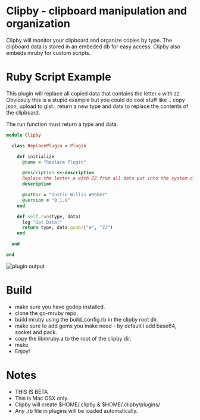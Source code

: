 # Clipby - clipboard manipulation and organization

Clipby will monitor your clipboard and organize copies by type. The clipboard data is stored in an embeded db for 
easy access. Clipby also embeds mruby for custom scripts.

# Ruby Script Example

This plugin will replace all copied data that contains the letter `e` with `ZZ`. Obviosuly this is a stupid example
but you could do cool stuff like .. copy json, upload to gist.. return a new type and data to replace the contents of
the clipboard.

The run function must return a type and data.

```ruby
module Clipby

  class ReplacePlugin < Plugin

    def initialize
      @name = "Replace Plugin"

      @description <<-description
      Replace the letter e with ZZ from all data put into the system clipboard.
      description

      @author = "Dustin Willis Webber"
      @version = "0.1.0"
    end

    def self.run(type, data)
      log "Got Data!"
      return type, data.gsub!("e", "ZZ")
    end

  end

end
```

![plugin output](https://raw.githubusercontent.com/mephux/clipby/master/plugin-exaple-output.png)

# Build

  * make sure you have godep installed.
  * clone the go-mruby repo.
  * build mruby using the build_config.rb in the clipby root dir.
  * make sure to add gems you make need - by default i add base64, socket and pack.
  * copy the libmruby.a to the root of the clipby dir.
  * make
  * Enjoy!



# Notes
  
  * THIS IS BETA
  * This is Mac OSX only.
  * Clipby will create $HOME/.clipby & $HOME/.clipby/plugins/
  * Any .rb file in plugins will be loaded automatically.
